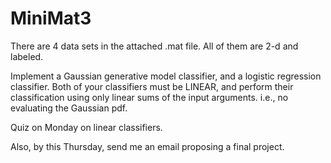 # MiniMat3

There are 4 data sets in the attached .mat file. All of them are 2-d and labeled.

Implement a Gaussian generative model classifier, and a logistic regression classifier. Both of your classifiers must be LINEAR, and perform their classification using only linear sums of the input arguments. i.e., no evaluating the Gaussian pdf.

Quiz on Monday on linear classifiers.

Also, by this Thursday, send me an email proposing a final project. 